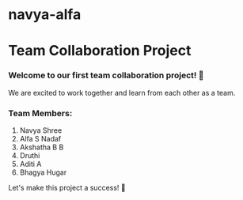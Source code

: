 # navya-alfa
# Team Collaboration Project

### Welcome to our first team collaboration project! 🎉

We are excited to work together and learn from each other as a team.

### Team Members:
1. Navya Shree  
2. Alfa S Nadaf
3. Akshatha B B
4. Druthi  
5. Aditi A
6. Bhagya Hugar  

Let's make this project a success! 🚀
